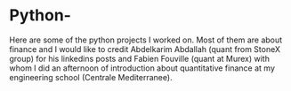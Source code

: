 # Python-

Here are some of the python projects I worked on. Most of them are about finance and I would like to credit  Abdelkarim Abdallah (quant from StoneX group) for his linkedins posts and Fabien Fouville
(quant at Murex) with whom I did an afternoon of introduction about quantitative finance at my engineering school (Centrale Mediterranee). 

